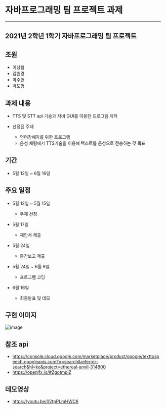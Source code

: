 # 자바프로그래밍 팀 프로젝트 과제
-----------------------------------------
## 2021년 2학년 1학기 자바프로그래밍 팀 프로젝트

## 조원
 + 이상협
 + 김원경
 + 박주헌
 + 박도형

## 과제 내용
 + TTS 및 STT api 기술과 자바 GUI를 이용한 프로그램 제작
 
 + 선정된 주제
   + 언어장애자를 위한 프로그램
   + 음성 채팅에서 TTS기술을 이용해 텍스트를 음성으로 전송하는 것 목표

## 기간
 + 5월 12일 ~ 6월 16일

## 주요 일정
 + 5월 12일 ~ 5월 15일
   + 주제 선정
 
 + 5월 17일
   + 제안서 제출

 + 5월 24일
   + 중간보고 제출

 + 5월 24일 ~ 6월 9일
   + 프로그램 코딩

 + 6월 16일
   + 최종발표 및 데모

## 구현 이미지
![image](https://user-images.githubusercontent.com/75459370/125160802-e8734580-e1b9-11eb-88bf-dc85d1358df7.png)

## 참조 api
 + https://console.cloud.google.com/marketplace/product/google/texttospeech.googleapis.com?q=search&referrer-search&hl=ko&project=ethereal-anvil-314800
 + https://openjfx.io/#ZgotmplZ

## 데모영상
 + https://youtu.be/02tpPLmHWC8



